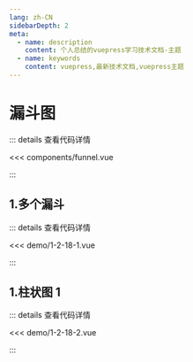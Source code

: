 ```yaml
---
lang: zh-CN
sidebarDepth: 2
meta:
  - name: description
    content: 个人总结的vuepress学习技术文档-主题
  - name: keywords
    content: vuepress,最新技术文档,vuepress主题
---
```


# 漏斗图

::: details 查看代码详情

<<< components/funnel.vue

:::

## 1.多个漏斗

  <Container url="https://zhoubichuan.com/resume/?1-2-18-1.vue" />

::: details 查看代码详情

<<< demo/1-2-18-1.vue

:::

## 1.柱状图 1

  <Container url="https://zhoubichuan.com/resume/?1-2-18-2.vue" />

::: details 查看代码详情

<<< demo/1-2-18-2.vue

:::
